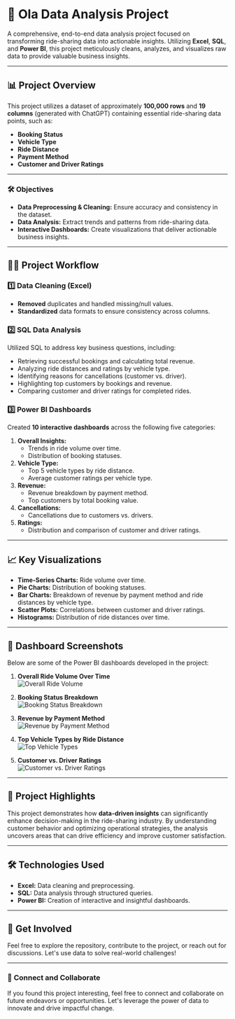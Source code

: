 # 🚗 **Ola Data Analysis Project**

A comprehensive, end-to-end data analysis project focused on transforming ride-sharing data into actionable insights. Utilizing **Excel**, **SQL**, and **Power BI**, this project meticulously cleans, analyzes, and visualizes raw data to provide valuable business insights.

---

## 📊 **Project Overview**

This project utilizes a dataset of approximately **100,000 rows** and **19 columns** (generated with ChatGPT) containing essential ride-sharing data points, such as:

- **Booking Status**
- **Vehicle Type**
- **Ride Distance**
- **Payment Method**
- **Customer and Driver Ratings**

---

### 🛠️ **Objectives**

- **Data Preprocessing & Cleaning:** Ensure accuracy and consistency in the dataset.
- **Data Analysis:** Extract trends and patterns from ride-sharing data.
- **Interactive Dashboards:** Create visualizations that deliver actionable business insights.

---

## 🧑‍💻 **Project Workflow**

### 1️⃣ **Data Cleaning (Excel)**

- **Removed** duplicates and handled missing/null values.
- **Standardized** data formats to ensure consistency across columns.

### 2️⃣ **SQL Data Analysis**

Utilized SQL to address key business questions, including:

- Retrieving successful bookings and calculating total revenue.
- Analyzing ride distances and ratings by vehicle type.
- Identifying reasons for cancellations (customer vs. driver).
- Highlighting top customers by bookings and revenue.
- Comparing customer and driver ratings for completed rides.

### 3️⃣ **Power BI Dashboards**

Created **10 interactive dashboards** across the following five categories:

1. **Overall Insights:**
   - Trends in ride volume over time.
   - Distribution of booking statuses.
2. **Vehicle Type:**
   - Top 5 vehicle types by ride distance.
   - Average customer ratings per vehicle type.
3. **Revenue:**
   - Revenue breakdown by payment method.
   - Top customers by total booking value.
4. **Cancellations:**
   - Cancellations due to customers vs. drivers.
5. **Ratings:**
   - Distribution and comparison of customer and driver ratings.

---

## 📈 **Key Visualizations**

- **Time-Series Charts:** Ride volume over time.
- **Pie Charts:** Distribution of booking statuses.
- **Bar Charts:** Breakdown of revenue by payment method and ride distances by vehicle type.
- **Scatter Plots:** Correlations between customer and driver ratings.
- **Histograms:** Distribution of ride distances over time.

---

## 📸 **Dashboard Screenshots**

Below are some of the Power BI dashboards developed in the project:

1. **Overall Ride Volume Over Time**  
   ![Overall Ride Volume](https://github.com/user-attachments/assets/2c40aca0-3721-48a5-b919-acc9c58f2b2c)
   
2. **Booking Status Breakdown**  
   ![Booking Status Breakdown](https://github.com/user-attachments/assets/40bcd9a7-c29d-4da5-b3c8-cd7e741d29ad)
   
3. **Revenue by Payment Method**  
   ![Revenue by Payment Method](https://github.com/user-attachments/assets/db65afdb-e396-4173-baeb-5e4abf8890c1)
   
4. **Top Vehicle Types by Ride Distance**  
   ![Top Vehicle Types](https://github.com/user-attachments/assets/81649941-d521-4d85-9f84-ba8fefa77997)
   
5. **Customer vs. Driver Ratings**  
   ![Customer vs. Driver Ratings](https://github.com/user-attachments/assets/b4c28661-a20b-4bcb-89c9-814e548217d3)

---

## 🚀 **Project Highlights**

This project demonstrates how **data-driven insights** can significantly enhance decision-making in the ride-sharing industry. By understanding customer behavior and optimizing operational strategies, the analysis uncovers areas that can drive efficiency and improve customer satisfaction.

---

## 🛠️ **Technologies Used**

- **Excel:** Data cleaning and preprocessing.
- **SQL:** Data analysis through structured queries.
- **Power BI:** Creation of interactive and insightful dashboards.

---

## 📝 **Get Involved**

Feel free to explore the repository, contribute to the project, or reach out for discussions. Let's use data to solve real-world challenges!

---

### 🌟 **Connect and Collaborate**

If you found this project interesting, feel free to connect and collaborate on future endeavors or opportunities. Let's leverage the power of data to innovate and drive impactful change.
